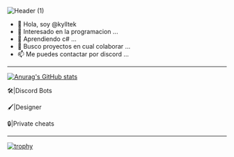 
![Header (1)](https://user-images.githubusercontent.com/105109829/167253361-cb224f61-ff58-4bf4-9b29-db48d2e8e5c4.gif)


- 👋 Hola, soy @kylltek
- 👀 Interesado en la programacion ...
- 🌱 Aprendiendo c# ...
- 💞️ Busco proyectos en cual colaborar ...
- 📫 Me puedes contactar por discord ...

___________________________________________________________________
                                                                   
[![Anurag's GitHub stats](https://github-readme-stats.vercel.app/api?username=kylltek)](https://github.com/anuraghazra/github-readme-stats)


🛠|Discord Bots

🖌|Designer

🔒|Private cheats

___________________________________________________________________

[![trophy](https://github-profile-trophy.vercel.app/?username=ryo-ma&theme=onedark)](https://github.com/ryo-ma/github-profile-trophy)

<!---
kylltek/kylltek is a ✨ special ✨ repository because its `README.md` (this file) appears on your GitHub profile.
You can click the Preview link to take a look at your changes.
--->
